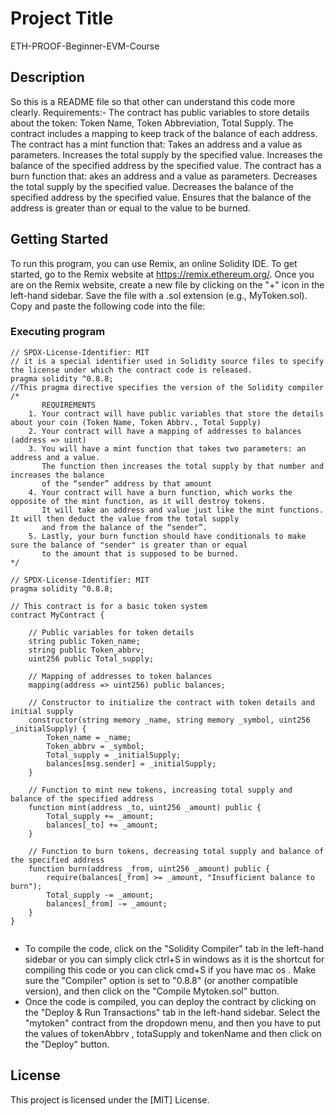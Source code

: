 


# Project Title

ETH-PROOF-Beginner-EVM-Course

## Description

So this is a README file so that other can understand this code more clearly.
Requirements:-
The contract has public variables to store details about the token:
Token Name,
Token Abbreviation,
Total Supply.
The contract includes a mapping to keep track of the balance of each address.
The contract has a mint function that:
Takes an address and a value as parameters.
Increases the total supply by the specified value.
Increases the balance of the specified address by the specified value.
The contract has a burn function that:
akes an address and a value as parameters.
Decreases the total supply by the specified value.
Decreases the balance of the specified address by the specified value.
Ensures that the balance of the address is greater than or equal to the value to be burned.
## Getting Started



To run this program, you can use Remix, an online Solidity IDE. To get started, go to the Remix website at https://remix.ethereum.org/.
Once you are on the Remix website, create a new file by clicking on the "+" icon in the left-hand sidebar. Save the file with a .sol extension (e.g., MyToken.sol). Copy and paste the following code into the file:
### Executing program


```
// SPDX-License-Identifier: MIT
// it is a special identifier used in Solidity source files to specify the license under which the contract code is released.
pragma solidity ^0.8.8;
//This pragma directive specifies the version of the Solidity compiler
/*
       REQUIREMENTS
    1. Your contract will have public variables that store the details about your coin (Token Name, Token Abbrv., Total Supply)
    2. Your contract will have a mapping of addresses to balances (address => uint)
    3. You will have a mint function that takes two parameters: an address and a value. 
       The function then increases the total supply by that number and increases the balance 
       of the “sender” address by that amount
    4. Your contract will have a burn function, which works the opposite of the mint function, as it will destroy tokens. 
       It will take an address and value just like the mint functions. It will then deduct the value from the total supply 
       and from the balance of the “sender”.
    5. Lastly, your burn function should have conditionals to make sure the balance of "sender" is greater than or equal 
       to the amount that is supposed to be burned.
*/

// SPDX-License-Identifier: MIT
pragma solidity ^0.8.8;

// This contract is for a basic token system
contract MyContract {

    // Public variables for token details
    string public Token_name;
    string public Token_abbrv;
    uint256 public Total_supply;

    // Mapping of addresses to token balances
    mapping(address => uint256) public balances;

    // Constructor to initialize the contract with token details and initial supply
    constructor(string memory _name, string memory _symbol, uint256 _initialSupply) {
        Token_name = _name;
        Token_abbrv = _symbol;
        Total_supply = _initialSupply;
        balances[msg.sender] = _initialSupply;
    }

    // Function to mint new tokens, increasing total supply and balance of the specified address
    function mint(address _to, uint256 _amount) public {
        Total_supply += _amount;
        balances[_to] += _amount;
    }

    // Function to burn tokens, decreasing total supply and balance of the specified address
    function burn(address _from, uint256 _amount) public {
        require(balances[_from] >= _amount, "Insufficient balance to burn");
        Total_supply -= _amount;
        balances[_from] -= _amount;
    }
}
 
```
* To compile the code, click on the "Solidity Compiler" tab in the left-hand sidebar or you can simply click ctrl+S in windows as it is the shortcut for compiling this code or you can click cmd+S if you have mac os . Make sure the "Compiler" option is set to "0.8.8" (or another compatible version), and then click on the "Compile Mytoken.sol" button.
* Once the code is compiled, you can deploy the contract by clicking on the "Deploy & Run Transactions" tab in the left-hand sidebar. Select the "mytoken" contract from the dropdown menu, and then you have to put the values of tokenAbbrv , totaSupply and tokenName and then click on the "Deploy" button.





## License

This project is licensed under the [MIT] License.
